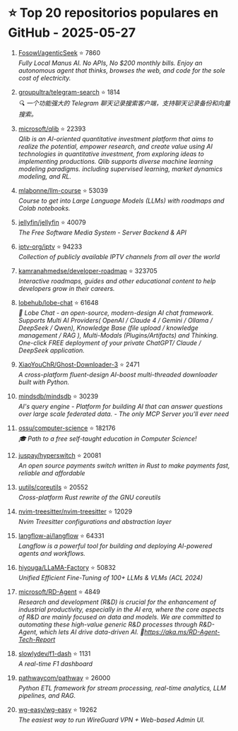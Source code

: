 # ⭐ Top 20 repositorios populares en GitHub - 2025-05-27

1. [Fosowl/agenticSeek](https://github.com/Fosowl/agenticSeek) ⭐ 7860  
   _Fully Local Manus AI. No APIs, No $200 monthly bills. Enjoy an autonomous agent that thinks, browses the web, and code for the sole cost of electricity._

2. [groupultra/telegram-search](https://github.com/groupultra/telegram-search) ⭐ 1814  
   _🔍 一个功能强大的 Telegram 聊天记录搜索客户端，支持聊天记录备份和向量搜索。_

3. [microsoft/qlib](https://github.com/microsoft/qlib) ⭐ 22393  
   _Qlib is an AI-oriented quantitative investment platform that aims to realize the potential, empower research, and create value using AI technologies in quantitative investment, from exploring ideas to implementing productions. Qlib supports diverse machine learning modeling paradigms. including supervised learning, market dynamics modeling, and RL._

4. [mlabonne/llm-course](https://github.com/mlabonne/llm-course) ⭐ 53039  
   _Course to get into Large Language Models (LLMs) with roadmaps and Colab notebooks._

5. [jellyfin/jellyfin](https://github.com/jellyfin/jellyfin) ⭐ 40079  
   _The Free Software Media System - Server Backend & API_

6. [iptv-org/iptv](https://github.com/iptv-org/iptv) ⭐ 94233  
   _Collection of publicly available IPTV channels from all over the world_

7. [kamranahmedse/developer-roadmap](https://github.com/kamranahmedse/developer-roadmap) ⭐ 323705  
   _Interactive roadmaps, guides and other educational content to help developers grow in their careers._

8. [lobehub/lobe-chat](https://github.com/lobehub/lobe-chat) ⭐ 61648  
   _🤯 Lobe Chat - an open-source, modern-design AI chat framework. Supports Multi AI Providers( OpenAI / Claude 4 / Gemini / Ollama / DeepSeek / Qwen), Knowledge Base (file upload / knowledge management / RAG ), Multi-Modals (Plugins/Artifacts) and Thinking. One-click FREE deployment of your private ChatGPT/ Claude / DeepSeek application._

9. [XiaoYouChR/Ghost-Downloader-3](https://github.com/XiaoYouChR/Ghost-Downloader-3) ⭐ 2471  
   _A cross-platform fluent-design AI-boost multi-threaded downloader built with Python._

10. [mindsdb/mindsdb](https://github.com/mindsdb/mindsdb) ⭐ 30239  
   _AI's query engine - Platform for building AI that can answer questions over large scale federated data. - The only MCP Server you'll ever need_

11. [ossu/computer-science](https://github.com/ossu/computer-science) ⭐ 182176  
   _🎓 Path to a free self-taught education in Computer Science!_

12. [juspay/hyperswitch](https://github.com/juspay/hyperswitch) ⭐ 20081  
   _An open source payments switch written in Rust to make payments fast, reliable and affordable_

13. [uutils/coreutils](https://github.com/uutils/coreutils) ⭐ 20552  
   _Cross-platform Rust rewrite of the GNU coreutils_

14. [nvim-treesitter/nvim-treesitter](https://github.com/nvim-treesitter/nvim-treesitter) ⭐ 12029  
   _Nvim Treesitter configurations and abstraction layer_

15. [langflow-ai/langflow](https://github.com/langflow-ai/langflow) ⭐ 64331  
   _Langflow is a powerful tool for building and deploying AI-powered agents and workflows._

16. [hiyouga/LLaMA-Factory](https://github.com/hiyouga/LLaMA-Factory) ⭐ 50832  
   _Unified Efficient Fine-Tuning of 100+ LLMs & VLMs (ACL 2024)_

17. [microsoft/RD-Agent](https://github.com/microsoft/RD-Agent) ⭐ 4849  
   _Research and development (R&D) is crucial for the enhancement of industrial productivity, especially in the AI era, where the core aspects of R&D are mainly focused on data and models. We are committed to automating these high-value generic R&D processes through R&D-Agent, which lets AI drive data-driven AI. 🔗https://aka.ms/RD-Agent-Tech-Report_

18. [slowlydev/f1-dash](https://github.com/slowlydev/f1-dash) ⭐ 1131  
   _A real-time F1 dashboard_

19. [pathwaycom/pathway](https://github.com/pathwaycom/pathway) ⭐ 26000  
   _Python ETL framework for stream processing, real-time analytics, LLM pipelines, and RAG._

20. [wg-easy/wg-easy](https://github.com/wg-easy/wg-easy) ⭐ 19262  
   _The easiest way to run WireGuard VPN + Web-based Admin UI._


<!-- Última actualización: 2025-05-27T08:05:50.120903 UTC -->